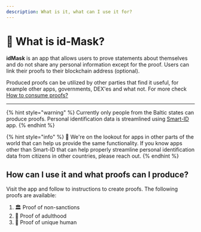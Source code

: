 ```yaml
---
description: What is it, what can I use it for?
---
```


# 🦰 What is id-Mask?



**idMask** is an app that allows users to prove statements about themselves and do not share any personal information except for the proof. Users can link their proofs to their blockchain address (optional).

Produced proofs can be utilized by other parties that find it useful, for example other apps, governments, DEX'es and what not. For more check [How to consume proofs?](for-developers/how-to-consume-proofs.md)

***

{% hint style="warning" %}
Currently only people from the Baltic states can produce proofs. Personal identification data is streamlined using [Smart-ID](https://www.smart-id.com/) app.
{% endhint %}

{% hint style="info" %}
📢 We're on the lookout for apps in other parts of the world that can help us provide the same functionality. If you know apps other than Smart-ID that can help properly streamline personal identification data from citizens in other countries, please reach out.&#x20;
{% endhint %}

## How can I use it and what proofs can I produce?

Visit the app and follow to instructions to create proofs. The following proofs are available:

1. 🏛️ Proof of non-sanctions
2. 👴 Proof of adulthood
3. 🧠 Proof of unique human
